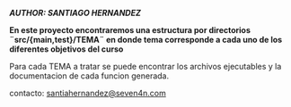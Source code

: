 ***AUTHOR: SANTIAGO HERNANDEZ***

**En este proyecto encontraremos una estructura por directorios
 ¨src/{main,test}/TEMA¨ en donde tema corresponde a cada uno
de los diferentes objetivos del curso**

Para cada TEMA a tratar se puede encontrar los archivos ejecutables
y la documentacion de cada funcion generada.

contacto: santiahernandez@seven4n.com